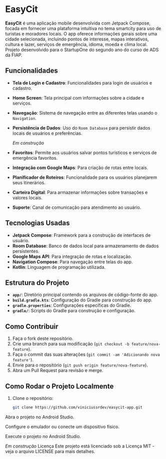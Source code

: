 # EasyCit

**EasyCit** é uma aplicação mobile desenvolvida com Jetpack Compose, focada em fornecer uma plataforma intuitiva no tema smartcity para uso de turistas e moradores locais. 
O app oferece informações gerais sobre uma cidade selecionada, incluindo pontos de interesse, mapas interativos, cultura e lazer, serviços de emergência, idioma, moeda e clima local.
Projeto desenvolvido para o StartupOne do segundo ano do curso de ADS da FIAP. 

## Funcionalidades

- **Tela de Login e Cadastro**: Funcionalidades para login de usuários e cadastro.
- **Home Screen**: Tela principal com informações sobre a cidade e serviços.
- **Navegação**: Sistema de navegação entre as diferentes telas usando o `Navigation`.
- **Persistência de Dados**: Uso do `Room Database` para persistir dados locais de usuários e preferências.

  *Em construção*
- **Favoritos**: Permite aos usuários salvar pontos turísticos e serviços de emergência favoritos.
- **Integração com Google Maps**: Para criação de rotas entre locais.
- **Planificador de Roteiros**: Funcionalidade para os usuários planejarem seus itinerários.
- **Carteira Digital**: Para armazenar informações sobre transações e valores locais.
- **Suporte**: Canal de comunicação para atendimento ao usuário.

## Tecnologias Usadas

- **Jetpack Compose**: Framework para a construção de interfaces de usuário.
- **Room Database**: Banco de dados local para armazenamento de dados persistentes.
- **Google Maps API**: Para integração de rotas e localização.
- **Navigation Compose**: Para navegação entre telas do app.
- **Kotlin**: Linguagem de programação utilizada.

## Estrutura do Projeto

- **`app/`**: Diretório principal contendo os arquivos de código-fonte do app.
- **`build.gradle.kts`**: Configuração do Gradle para construção do app.
- **`gradle.properties`**: Configurações específicas do Gradle.
- **`gradle/`**: Scripts do Gradle para construção e configuração.

## Como Contribuir

1. Faça o fork deste repositório.
2. Crie uma branch para sua modificação (`git checkout -b feature/nova-feature`).
3. Faça o commit das suas alterações (`git commit -am 'Adicionando nova feature'`).
4. Envie para o repositório (`git push origin feature/nova-feature`).
5. Abra um Pull Request para revisão e merge.

## Como Rodar o Projeto Localmente

1. Clone o repositório:
   ```bash
   git clone https://github.com/viniciussrdev/easycit-app.git
Abra o projeto no Android Studio.

Configure o emulador ou conecte um dispositivo físico.

Execute o projeto no Android Studio.

*Em construção*
Licença
Este projeto está licenciado sob a Licença MIT - veja o arquivo LICENSE para mais detalhes.
